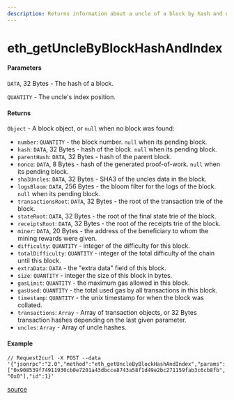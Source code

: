 ```yaml
---
description: Returns information about a uncle of a block by hash and uncle index position.
---
```


# eth\_getUncleByBlockHashAndIndex

#### Parameters

`DATA`, 32 Bytes - The hash of a block.

`QUANTITY` - The uncle's index position.

#### Returns

`Object` - A block object, or `null` when no block was found:

* `number`: `QUANTITY` - the block number. `null` when its pending block.
* `hash`: `DATA`, 32 Bytes - hash of the block. `null` when its pending block.
* `parentHash`: `DATA`, 32 Bytes - hash of the parent block.
* `nonce`: `DATA`, 8 Bytes - hash of the generated proof-of-work. `null` when its pending block.
* `sha3Uncles`: `DATA`, 32 Bytes - SHA3 of the uncles data in the block.
* `logsBloom`: `DATA`, 256 Bytes - the bloom filter for the logs of the block. `null` when its pending block.
* `transactionsRoot`: `DATA`, 32 Bytes - the root of the transaction trie of the block.
* `stateRoot`: `DATA`, 32 Bytes - the root of the final state trie of the block.
* `receiptsRoot`: `DATA`, 32 Bytes - the root of the receipts trie of the block.
* `miner`: `DATA`, 20 Bytes - the address of the beneficiary to whom the mining rewards were given.
* `difficulty`: `QUANTITY` - integer of the difficulty for this block.
* `totalDifficulty`: `QUANTITY` - integer of the total difficulty of the chain until this block.
* `extraData`: `DATA` - the "extra data" field of this block.
* `size`: `QUANTITY` - integer the size of this block in bytes.
* `gasLimit`: `QUANTITY` - the maximum gas allowed in this block.
* `gasUsed`: `QUANTITY` - the total used gas by all transactions in this block.
* `timestamp`: `QUANTITY` - the unix timestamp for when the block was collated.
* `transactions`: `Array` - Array of transaction objects, or 32 Bytes transaction hashes depending on the last given parameter.
* `uncles`: `Array` - Array of uncle hashes.

#### Example

```
// Request2curl -X POST --data '{"jsonrpc":"2.0","method":"eth_getUncleByBlockHashAndIndex","params":["0x908539f74911930cb0e7201a43dbcce8743a58f1d49e2bc271159fab3c6cb8fb", "0x0"],"id":1}'
```

[source](https://ethereum.org/en/developers/docs/apis/json-rpc/#eth\_getunclebyblockhashandindex)
